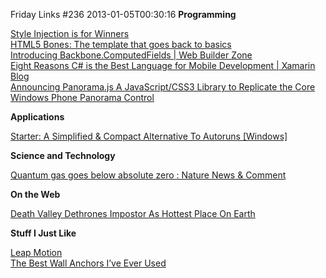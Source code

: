 Friday Links #236
2013-01-05T00:30:16
**Programming**

[Style Injection is for Winners](http://css-tricks.com/style-injection-is-for-winners/)   
[HTML5 Bones: The template that goes back to basics](http://html5bones.com/)   
[Introducing Backbone.ComputedFields | Web Builder Zone](http://css.dzone.com/articles/introducing)   
[Eight Reasons C# is the Best Language for Mobile Development | Xamarin Blog](http://blog.xamarin.com/eight-reasons-c-sharp-is-the-best-language-for-mobile-development/)   
[Announcing Panorama.js A JavaScript/CSS3 Library to Replicate the Core Windows Phone Panorama Control](http://professionalaspnet.com/archive/2012/12/31/Announcing-Panorama.js-A-JavaScript_2F00_CSS3-Library-to-Replicate-the-Core-Windows-Phone-Panorama-Control.aspx)

**Applications**

[Starter: A Simplified & Compact Alternative To Autoruns [Windows]](http://www.makeuseof.com/tag/starter-a-simplified-compact-alternative-to-autoruns-windows/)   


**Science and Technology**

[Quantum gas goes below absolute zero : Nature News & Comment](http://www.nature.com/news/quantum-gas-goes-below-absolute-zero-1.12146)

**On the Web**

[Death Valley Dethrones Impostor As Hottest Place On Earth](http://science.slashdot.org/story/12/12/29/1721240/death-valley-dethrones-impostor-as-hottest-place-on-earth)

**Stuff I Just Like**

[Leap Motion](https://leapmotion.com/)   
[The Best Wall Anchors I’ve Ever Used](http://toolmonger.com/2013/01/03/the-best-wall-anchors-ive-ever-used/)
